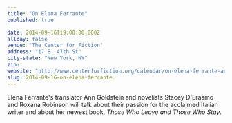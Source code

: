 ```yaml
---
title: "On Elena Ferrante"
published: true

date: 2014-09-16T19:00:00.000Z
allday: false
venue: "The Center for Fiction"
address: "17 E. 47th St"
city-state: "New York, NY"
zip:
website: "http://www.centerforfiction.org/calendar/on-elena-ferrante-ann-goldstein-roxana-robinson-and-stacey-derasmo/"
slug: 2014-09-16-on-elena-ferrante
---
```

Elena Ferrante's translator Ann Goldstein and novelists Stacey D'Erasmo and Roxana Robinson will talk about their passion for the acclaimed Italian writer and about her newest book, *Those Who Leave and Those Who Stay*.

